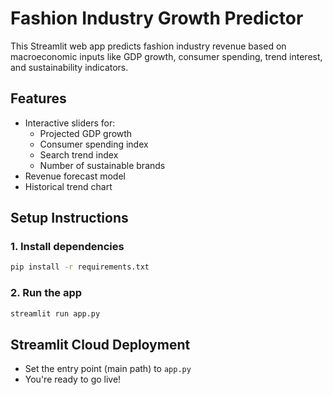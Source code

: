 
# Fashion Industry Growth Predictor

This Streamlit web app predicts fashion industry revenue based on macroeconomic inputs like GDP growth, consumer spending, trend interest, and sustainability indicators.

## Features

- Interactive sliders for:
  - Projected GDP growth
  - Consumer spending index
  - Search trend index
  - Number of sustainable brands
- Revenue forecast model
- Historical trend chart

## Setup Instructions

### 1. Install dependencies

```bash
pip install -r requirements.txt
```

### 2. Run the app

```bash
streamlit run app.py
```

## Streamlit Cloud Deployment

- Set the entry point (main path) to `app.py`
- You're ready to go live!
